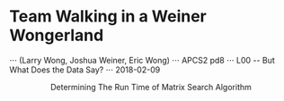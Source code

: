 # Team Walking in a Weiner Wongerland
⋅⋅⋅ (Larry Wong, Joshua Weiner, Eric Wong)
⋅⋅⋅ APCS2 pd8
⋅⋅⋅ L00 -- But What Does the Data Say?
⋅⋅⋅ 2018-02-09
<p align="center">
Determining The Run Time of Matrix Search Algorithm
<p>



